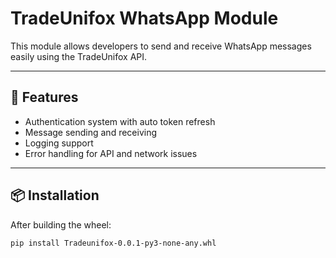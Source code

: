 # TradeUnifox WhatsApp Module

This module allows developers to send and receive WhatsApp messages easily using the TradeUnifox API.

---

## 🚀 Features
- Authentication system with auto token refresh
- Message sending and receiving
- Logging support
- Error handling for API and network issues

---

## 📦 Installation
After building the wheel:
```bash
pip install Tradeunifox-0.0.1-py3-none-any.whl
